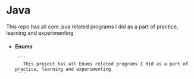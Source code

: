 Java
====
 This repo has all core java related programs I did as a part of practice, learning and experimenting
 
* 
  #### Enums

       ```
         This project has all Enums related programs I did as a part of practice, learning and experimenting
       ```

